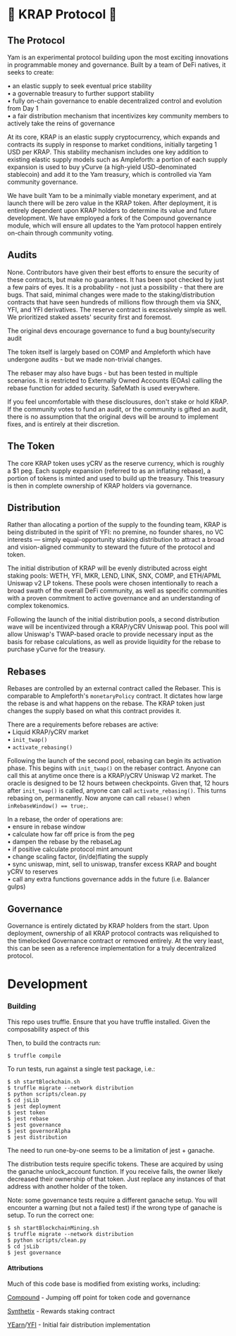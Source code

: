# 🍇  KRAP Protocol  🍇
## The Protocol
Yam is an experimental protocol building upon the most exciting innovations in programmable money and governance. Built by a team of DeFi natives, it seeks to create:

•	an elastic supply to seek eventual price stability<br/>
•	a governable treasury to further support stability<br/>
•	fully on-chain governance to enable decentralized control and evolution from Day 1<br/>
•	a fair distribution mechanism that incentivizes key community members to actively take the reins of governance

At its core, KRAP is an elastic supply cryptocurrency, which expands and contracts its supply in response to market conditions, initially targeting 1 USD per KRAP. This stability mechanism includes one key addition to existing elastic supply models such as Ampleforth: a portion of each supply expansion is used to buy yCurve (a high-yield USD-denominated stablecoin) and add it to the Yam treasury, which is controlled via Yam community governance.

We have built Yam to be a minimally viable monetary experiment, and at launch there will be zero value in the KRAP token. After deployment, it is entirely dependent upon KRAP holders to determine its value and future development. We have employed a fork of the Compound governance module, which will ensure all updates to the Yam protocol happen entirely on-chain through community voting.

## Audits

None. Contributors have given their best efforts to ensure the security of these contracts, but make no guarantees. It has been spot checked by just a few pairs of eyes. It is a probability - not just a possibility - that there are bugs. That said, minimal changes were made to the staking/distribution contracts that have seen hundreds of millions flow through them via SNX, YFI, and YFI derivatives. The reserve contract is excessively simple as well. We prioritized staked assets' security first and foremost.

The original devs encourage governance to fund a bug bounty/security audit

The token itself is largely based on COMP and Ampleforth which have undergone audits - but we made non-trivial changes.

The rebaser may also have bugs - but has been tested in multiple scenarios. It is restricted to Externally Owned Accounts (EOAs) calling the rebase function for added security. SafeMath is used everywhere.

If you feel uncomfortable with these disclousures, don't stake or hold KRAP. If the community votes to fund an audit, or the community is gifted an audit, there is no assumption that the original devs will be around to implement fixes, and is entirely at their discretion.

## The Token
The core KRAP token uses yCRV as the reserve currency, which is roughly a $1 peg. Each supply expansion (referred to as an inflating rebase), a portion of tokens is minted and used to build up the treasury. This treasury is then in complete ownership of KRAP holders via governance.


## Distribution
Rather than allocating a portion of the supply to the founding team, KRAP is being distributed in the spirit of YFI: no premine, no founder shares, no VC interests — simply equal-opportunity staking distribution to attract a broad and vision-aligned community to steward the future of the protocol and token.

The initial distribution of KRAP will be evenly distributed across eight staking pools: WETH, YFI, MKR, LEND, LINK, SNX, COMP, and ETH/APML Uniswap v2 LP tokens. These pools were chosen intentionally to reach a broad swath of the overall DeFi community, as well as specific communities with a proven commitment to active governance and an understanding of complex tokenomics.

Following the launch of the initial distribution pools, a second distribution wave will be incentivized through a KRAP/yCRV Uniswap pool. This pool will allow Uniswap's TWAP-based oracle to provide necessary input as the basis for rebase calculations, as well as provide liquidity for the rebase to purchase yCurve for the treasury.


## Rebases

Rebases are controlled by an external contract called the Rebaser. This is comparable to Ampleforth's `monetaryPolicy` contract. It dictates how large the rebase is and what happens on the rebase. The KRAP token just changes the supply based on what this contract provides it.

There are a requirements before rebases are active:
<br />
•	Liquid KRAP/yCRV market<br/>
•	`init_twap()`<br/>
•	`activate_rebasing()`<br/>

Following the launch of the second pool, rebasing can begin its activation phase. This begins with `init_twap()` on the rebaser contract. Anyone can call this at anytime once there is a KRAP/yCRV Uniswap V2 market. The oracle is designed to be 12 hours between checkpoints. Given that, 12 hours after `init_twap()` is called, anyone can call `activate_rebasing()`. This turns rebasing on, permanently. Now anyone can call `rebase()` when `inRebaseWindow() == true;`.

In a rebase, the order of operations are:
<br />
•	ensure in rebase window<br/>
•	calculate how far off price is from the peg<br/>
•	dampen the rebase by the rebaseLag<br/>
•	if positive calculate protocol mint amount<br/>
•	change scaling factor, (in/de)flating the supply<br/>
•	sync uniswap, mint, sell to uniswap, transfer excess KRAP and bought yCRV to reserves<br/>
•	call any extra functions governance adds in the future (i.e. Balancer gulps)<br/>


## Governance
Governance is entirely dictated by KRAP holders from the start. Upon deployment, ownership of all KRAP protocol contracts was reliquished to the timelocked Governance contract or removed entirely. At the very least, this can be seen as a reference implementation for a truly decentralized protocol.

# Development
### Building
This repo uses truffle. Ensure that you have truffle installed. Given the composability aspect of this

Then, to build the contracts run:
```
$ truffle compile
```



To run tests, run against a single test package, i.e.:
```
$ sh startBlockchain.sh
$ truffle migrate --network distribution
$ python scripts/clean.py
$ cd jsLib
$ jest deployment
$ jest token
$ jest rebase
$ jest governance
$ jest governorAlpha
$ jest distribution
```
The need to run one-by-one seems to be a limitation of jest + ganache.

The distribution tests require specific tokens. These are acquired by using the ganache unlock_account function. If you receive fails, the owner likely decreased their ownership of that token. Just replace any instances of that address with another holder of the token.

Note: some governance tests require a different ganache setup. You will encounter a warning (but not a failed test) if the wrong type of ganache is setup. To run the correct one:
```
$ sh startBlockchainMining.sh
$ truffle migrate --network distribution
$ python scripts/clean.py
$ cd jsLib
$ jest governance
```


#### Attributions
Much of this code base is modified from existing works, including:

[Compound](https://compound.finance) - Jumping off point for token code and governance


[Synthetix](https://synthetix.io) - Rewards staking contract

[YEarn](https://yearn.finance)/[YFI](https://ygov.finance) - Initial fair distribution implementation
